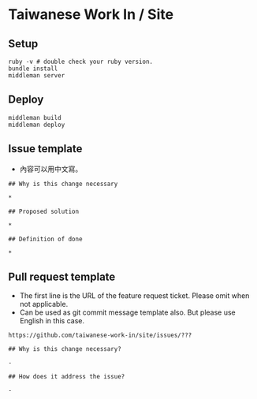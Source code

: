 # Taiwanese Work In / Site

## Setup

```
ruby -v # double check your ruby version.
bundle install
middleman server
```

## Deploy

```
middleman build
middleman deploy
```

## Issue template

* 內容可以用中文寫。

```
## Why is this change necessary

* 

## Proposed solution

* 

## Definition of done

* 
```

## Pull request template

* The first line is the URL of the feature request ticket. Please omit when not applicable.
* Can be used as git commit message template also. But please use English in this case.

```
https://github.com/taiwanese-work-in/site/issues/???

## Why is this change necessary?

- 

## How does it address the issue?

- 
```
